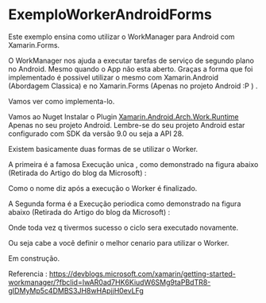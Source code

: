 # ExemploWorkerAndroidForms

Este exemplo ensina como utilizar o WorkManager para Android com Xamarin.Forms.

O WorkManager nos ajuda a executar tarefas de serviço de segundo plano no Android. Mesmo quando o App não esta aberto. Graças a forma que foi implementado é possivel utilizar o mesmo com Xamarin.Android (Abordagem Classica) e no Xamarin.Forms (Apenas no projeto Android :P ) .

Vamos ver como implementa-lo.

Vamos ao Nuget Instalar o Plugin [Xamarin.Android.Arch.Work.Runtime](https://www.nuget.org/packages/Xamarin.Android.Arch.Work.Runtime/) Apenas no seu projeto Android. Lembre-se do seu projeto Android estar configurado com SDK da versão 9.0 ou seja a API 28.

Existem basicamente duas formas de se utilizar o Worker.

A primeira é a famosa Execução unica , como demonstrado na figura abaixo (Retirada do Artigo do blog da Microsoft) :

Como o nome diz após a execução o Worker é finalizado.

A Segunda forma é a Execução periodica como demonstrado na figura abaixo (Retirada do Artigo do blog da Microsoft) :

Onde toda vez q tivermos sucesso o ciclo sera executado novamente.

Ou seja cabe a você definir o melhor cenario para utilizar o Worker.


Em construção.

Referencia : https://devblogs.microsoft.com/xamarin/getting-started-workmanager/?fbclid=IwAR0ad7HK6KiudW6SMg9taPBdTR8-gIDMyMp5c4DMBS3JH8wHApjjH0evLFg
